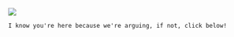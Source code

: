 <img src="https://github-readme-stats.vercel.app/api/top-langs/?username=execution&theme=github_dark"/>

```I know you're here because we're arguing, if not, click below!```
